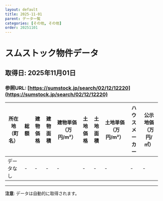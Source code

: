 ```yaml
---
layout: default
title: 2025-11-01
parent: データ一覧
categories: [その他, その他]
order: 20251101
---
```


# スムストック物件データ

## 取得日: 2025年11月01日
### 参照URL: [https://sumstock.jp/search/02/12/12220](https://sumstock.jp/search/02/12/12220)

| 所在地（町名） | 総額 | 建物価格 | 建物面積 | 建物単価（万円/m²） | 土地価格 | 土地面積 | 土地単価（万円/m²） | ハウスメーカー | 公示地価（万円/㎡） |
|----------------|-------|------------|-------------|------------------------|------------|-------------|------------------------|----------------|----------------|
| データなし | - | - | - | - | - | - | - | - | - |

---

**注意**: データは自動的に取得されます。
